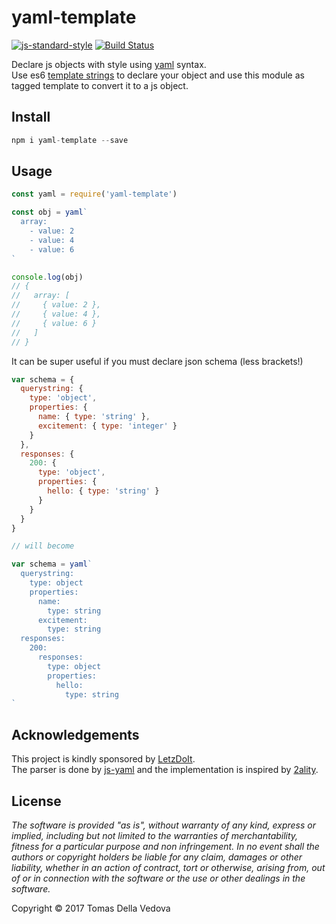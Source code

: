 # yaml-template

[![js-standard-style](https://img.shields.io/badge/code%20style-standard-brightgreen.svg?style=flat)](http://standardjs.com/)  [![Build Status](https://travis-ci.org/delvedor/yaml-template.svg?branch=master)](https://travis-ci.org/delvedor/yaml-template)

Declare js objects with style using [yaml](http://yaml.org/) syntax.  
Use es6 [template strings](https://developer.mozilla.org/en-US/docs/Web/JavaScript/Reference/Template_literals) to declare your object and use this module as tagged template to convert it to a js object.

<a name="install"></a>
## Install
```js
npm i yaml-template --save
```

<a name="usage"></a>
## Usage
```js
const yaml = require('yaml-template')

const obj = yaml`
  array:
    - value: 2
    - value: 4
    - value: 6
`

console.log(obj)
// {
//   array: [
//     { value: 2 },
//     { value: 4 },
//     { value: 6 }
//   ]
// }
```

It can be super useful if you must declare json schema (less brackets!)
```js
var schema = {
  querystring: {
    type: 'object',
    properties: {
      name: { type: 'string' },
      excitement: { type: 'integer' }
    }
  },
  responses: {
    200: {
      type: 'object',
      properties: {
        hello: { type: 'string' }
      }
    }
  }
}

// will become

var schema = yaml`
  querystring:
    type: object
    properties:
      name:
        type: string
      excitement:
        type: string
  responses:
    200:
      responses:
        type: object
        properties:
          hello:
            type: string
`
```

<a name="acknowledgements"></a>
## Acknowledgements

This project is kindly sponsored by [LetzDoIt](http://www.letzdoitapp.com/).  
The parser is done by [js-yaml](https://www.npmjs.com/package/js-yaml) and the implementation is inspired by [2ality](http://2ality.com/2015/01/template-strings-html.html).

<a name="license"></a>
## License

*The software is provided "as is", without warranty of any kind, express or implied, including but not limited to the warranties of merchantability, fitness for a particular purpose and non infringement. In no event shall the authors or copyright holders be liable for any claim, damages or other liability, whether in an action of contract, tort or otherwise, arising from, out of or in connection with the software or the use or other dealings in the software.*

Copyright © 2017 Tomas Della Vedova
